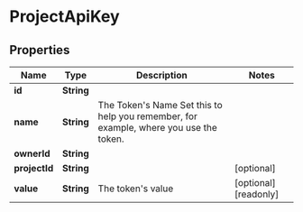 

# ProjectApiKey


## Properties

| Name | Type | Description | Notes |
|------------ | ------------- | ------------- | -------------|
|**id** | **String** |  |  |
|**name** | **String** | The Token&#39;s Name  Set this to help you remember, for example, where you use the token. |  |
|**ownerId** | **String** |  |  |
|**projectId** | **String** |  |  [optional] |
|**value** | **String** | The token&#39;s value |  [optional] [readonly] |




